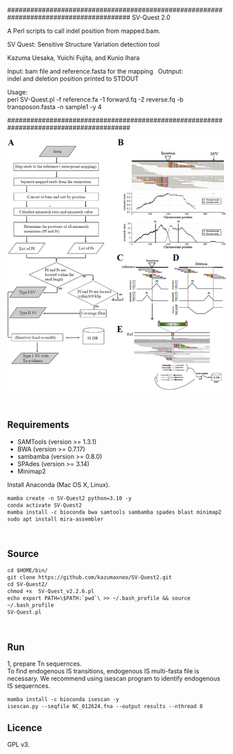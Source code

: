 ######################################################################################## 
SV-Quest 2.0

A Perl scripts to call indel position from mapped.bam.   

SV Quest: Sensitive Structure Variation detection tool

Kazuma Uesaka, Yuichi Fujita, and Kunio Ihara  



Input: 
  bam file and reference.fasta for the mapping   
Outnput:	
  indel and deletion position printed to STDOUT  

Usage:  
  perl SV-Quest.pl -f reference.fa -1 forward.fq -2 reverse.fq -b transposon.fasta -n sample1 -y 4

########################################################################################


<p align="center"><img src="Figure1.png" alt="workflow" width="800"></p>


    
## Requirements  
- SAMTools  (version >= 1.3.1)  
- BWA (version >= 0.7.17)  
- sambamba  (version >= 0.8.0)
- SPAdes  (version >= 3.14)
- Minimap2  



Install Anaconda (Mac OS X, Linux).  

```
mamba create -n SV-Quest2 python=3.10 -y
conda activate SV-Quest2
mamba install -c bioconda bwa samtools sambamba spades blast minimap2
sudo apt install mira-assembler
```
    


## Source
```
cd $HOME/bin/ 
git clone https://github.com/kazumaxneo/SV-Quest2.git
cd SV-Quest2/
chmod +x  SV-Quest_v2.2.6.pl
echo export PATH=\$PATH:`pwd`\ >> ~/.bash_profile && source ~/.bash_profile
SV-Quest.pl
```
    
## Run  
1, prepare Tn sequernces.  
To find endogenous IS transitions, endogenous IS multi-fasta file is necessary. We recommend using isescan program to identify endogenous IS sequernces.
```
mamba install -c bioconda isescan -y
isescan.py --seqfile NC_012624.fna --output results --nthread 8
```

## Licence ##

GPL v3.


